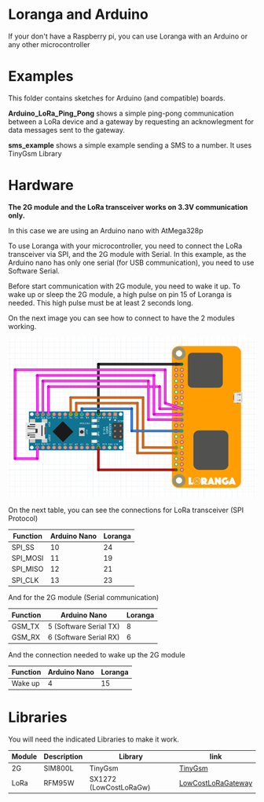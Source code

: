 # Loranga and Arduino

If your don't have a Raspberry pi, you can use Loranga with an Arduino or any other microcontroller


# Examples

This folder contains sketches for Arduino (and compatible) boards.

**Arduino_LoRa_Ping_Pong** shows a simple ping-pong communication between a LoRa device and a gateway by requesting an acknowlegment for data messages sent to the gateway.


**sms_example** shows a simple example sending a SMS to a number. It uses TinyGsm Library


# Hardware


**The 2G module and the LoRa transceiver works on 3.3V communication only.**

In this case we are using an Arduino nano with AtMega328p

To use Loranga with your microcontroller, you need to connect the LoRa transceiver via SPI, and the 2G module with Serial.
In this example, as the Arduino nano has only one serial (for USB communication), you need to use Software Serial.

Before start communication with 2G module, you need to wake it up.
To wake up or sleep the 2G module, a high pulse on pin 15 of Loranga is needed.
This high pulse must be at least 2 seconds long.

On the next image you can see how to connect to have the 2 modules working.

![Image of arduino](https://github.com/loranga/Loranga-Gateway/blob/master/Docs/Photos/nano_lora_gsm1.png)

On the next table, you can see the connections for LoRa transceiver (SPI Protocol)

Function | Arduino Nano | Loranga
-------- | ------------ | -------
SPI_SS | 10 | 24
SPI_MOSI | 11 | 19
SPI_MISO | 12  | 21
SPI_CLK  | 13  | 23

And for the 2G module (Serial communication)

Function | Arduino Nano | Loranga
-------- | ------------ | -------
GSM_TX | 5 (Software Serial TX) | 8
GSM_RX | 6 (Software Serial RX) | 6

And the connection needed to wake up the 2G module

Function | Arduino Nano | Loranga
-------- | ------------ | -------
Wake up | 4 | 15

# Libraries

You will need the indicated Libraries to make it work.

Module | Description | Library | link
-------- | ----- | ------------ | -------
2G  | SIM800L | TinyGsm | [TinyGsm](https://github.com/vshymanskyy/TinyGSM )
LoRa | RFM95W  | SX1272 (LowCostLoRaGw)  | [LowCostLoRaGateway](https://github.com/CongducPham/LowCostLoRaGw/tree/master/Arduino/libraries/SX1272)
